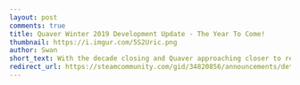 ```yaml
---
layout: post
comments: true
title: Quaver Winter 2019 Development Update - The Year To Come!
thumbnail: https://i.imgur.com/5S2Uric.png
author: Swan
short_text: With the decade closing and Quaver approaching closer to release, we feel it's time to start showing off what's coming to the game upon its release in 2020. Many of you have questions about the game and how far we are into its development...
redirect_url: https://steamcommunity.com/gid/34820856/announcements/detail/1690470748464264786
---
```

